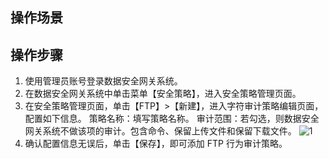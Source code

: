 ## 操作场景



## 操作步骤

1. 使用管理员账号登录数据安全网关系统。
2. 在数据安全网关系统中单击菜单【安全策略】，进入安全策略管理页面。
3. 在安全策略管理页面，单击【FTP】>【新建】，进入字符审计策略编辑页面，配置如下信息。
策略名称：填写策略名称。
审计范围：若勾选，则数据安全网关系统不做该项的审计。包含命令、保留上传文件和保留下载文件。
![1](https://main.qcloudimg.com/raw/09c76436fc9709fb7b35d600694e931c.png)
4. 确认配置信息无误后，单击【保存】，即可添加 FTP 行为审计策略。

